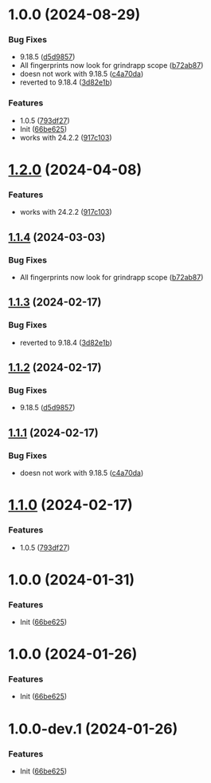 # 1.0.0 (2024-08-29)


### Bug Fixes

* 9.18.5 ([d5d9857](https://github.com/LG33/revanced-patches-grindr/commit/d5d985737817c969a28fdb5bf90aed61bc2a6578))
* All fingerprints now look for grindrapp scope ([b72ab87](https://github.com/LG33/revanced-patches-grindr/commit/b72ab87cd891874d077758df5edcb633d742a46f))
* doesn not work with 9.18.5 ([c4a70da](https://github.com/LG33/revanced-patches-grindr/commit/c4a70da652fc2d92c98aa6adb962c9184576b4f6))
* reverted to 9.18.4 ([3d82e1b](https://github.com/LG33/revanced-patches-grindr/commit/3d82e1bf4001a748c3737672494c60559850a553))


### Features

* 1.0.5 ([793df27](https://github.com/LG33/revanced-patches-grindr/commit/793df27b95a6ca3e0c17c7ecf0c9881132b5ed75))
* Init ([66be625](https://github.com/LG33/revanced-patches-grindr/commit/66be625f25ee2d678dac62a5bf4daa631284f8f6))
* works with 24.2.2 ([917c103](https://github.com/LG33/revanced-patches-grindr/commit/917c103be32acfe4b9315d30d6e52d51b916d693))

# [1.2.0](https://github.com/Slenderman00/revanced-patches-grindr/compare/v1.1.4...v1.2.0) (2024-04-08)


### Features

* works with 24.2.2 ([917c103](https://github.com/Slenderman00/revanced-patches-grindr/commit/917c103be32acfe4b9315d30d6e52d51b916d693))

## [1.1.4](https://github.com/Slenderman00/revanced-patches-grindr/compare/v1.1.3...v1.1.4) (2024-03-03)


### Bug Fixes

* All fingerprints now look for grindrapp scope ([b72ab87](https://github.com/Slenderman00/revanced-patches-grindr/commit/b72ab87cd891874d077758df5edcb633d742a46f))

## [1.1.3](https://github.com/Slenderman00/revanced-patches-grindr/compare/v1.1.2...v1.1.3) (2024-02-17)


### Bug Fixes

* reverted to 9.18.4 ([3d82e1b](https://github.com/Slenderman00/revanced-patches-grindr/commit/3d82e1bf4001a748c3737672494c60559850a553))

## [1.1.2](https://github.com/Slenderman00/revanced-patches-grindr/compare/v1.1.1...v1.1.2) (2024-02-17)


### Bug Fixes

* 9.18.5 ([d5d9857](https://github.com/Slenderman00/revanced-patches-grindr/commit/d5d985737817c969a28fdb5bf90aed61bc2a6578))

## [1.1.1](https://github.com/Slenderman00/revanced-patches-grindr/compare/v1.1.0...v1.1.1) (2024-02-17)


### Bug Fixes

* doesn not work with 9.18.5 ([c4a70da](https://github.com/Slenderman00/revanced-patches-grindr/commit/c4a70da652fc2d92c98aa6adb962c9184576b4f6))

# [1.1.0](https://github.com/Slenderman00/revanced-patches-grindr/compare/v1.0.0...v1.1.0) (2024-02-17)


### Features

* 1.0.5 ([793df27](https://github.com/Slenderman00/revanced-patches-grindr/commit/793df27b95a6ca3e0c17c7ecf0c9881132b5ed75))

# 1.0.0 (2024-01-31)


### Features

* Init ([66be625](https://github.com/Slenderman00/revanced-patches-grindr/commit/66be625f25ee2d678dac62a5bf4daa631284f8f6))

# 1.0.0 (2024-01-26)


### Features

* Init ([66be625](https://github.com/ReVanced/revanced-patches-template/commit/66be625f25ee2d678dac62a5bf4daa631284f8f6))

# 1.0.0-dev.1 (2024-01-26)


### Features

* Init ([66be625](https://github.com/ReVanced/revanced-patches-template/commit/66be625f25ee2d678dac62a5bf4daa631284f8f6))
